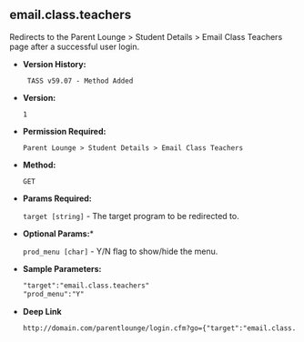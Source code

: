 **email.class.teachers**
----
  Redirects to the Parent Lounge > Student Details > Email Class Teachers page after a successful user login.

* **Version History:**

   	` TASS v59.07 - Method Added`

* **Version:**

  	`1`

* **Permission Required:**

  	`Parent Lounge > Student Details > Email Class Teachers`

* **Method:**

  	`GET`
  
*  **Params Required:**

	  `target [string]` - The target program to be redirected to.

*  **Optional Params:***

    `prod_menu [char]` - Y/N flag to show/hide the menu.
    
* **Sample Parameters:**

	```HTML
	"target":"email.class.teachers"
	"prod_menu":"Y"
	```

* **Deep Link**

	```HTML
	http://domain.com/parentlounge/login.cfm?go={"target":"email.class.teachers","prod_menu":"N"}
	```
